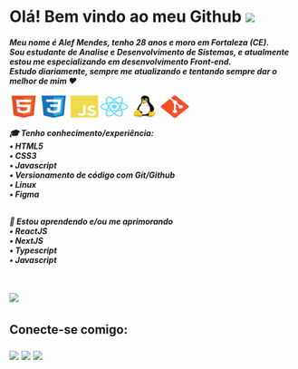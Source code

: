 <h1>
 Olá! Bem vindo ao meu Github
 <img src="https://media.giphy.com/media/hvRJCLFzcasrR4ia7z/giphy.gif" width="28">
</h1>



<h5>
 Meu nome é Alef Mendes, tenho 28 anos e moro em Fortaleza (CE).<br>
 Sou estudante de Analise e Desenvolvimento de Sistemas, e atualmente estou me especializando em desenvolvimento Front-end.<br> 
 Estudo diariamente, sempre me atualizando e tentando sempre dar o melhor de mim ❤️
<br>

 <br>
 
 <div align="left">
    <img align="center" alt="Alef-HTML" height="40" width="50" src="https://raw.githubusercontent.com/devicons/devicon/master/icons/html5/html5-original.svg">
    <img align="center" alt="Alef-CSS" height="40" width="50" src="https://raw.githubusercontent.com/devicons/devicon/master/icons/css3/css3-original.svg">
    <img align="center" alt="Alef-Js" height="40" width="50" src="https://raw.githubusercontent.com/devicons/devicon/master/icons/javascript/javascript-plain.svg">
    <img align="center" alt="Alef-React" height="40" width="50" src="https://raw.githubusercontent.com/devicons/devicon/master/icons/react/react-original.svg">
    <img align="center" alt="Alef-Linux" height="40" width="50" src="https://raw.githubusercontent.com/devicons/devicon/master/icons/linux/linux-original.svg">
    <img align="center" alt="Alef-Git" height="40" width="50" src="https://raw.githubusercontent.com/devicons/devicon/master/icons/git/git-original.svg"><br>
</div><br>
🎓 Tenho conhecimento/experiência:<br>
 • HTML5<br>
 • CSS3<br>
 • Javascript <br>
 • Versionamento de código com Git/Github<br>
 • Linux<br>
 • Figma<br><br>

🧠 Estou aprendendo e/ou me aprimorando <br>
 • ReactJS<br>
 • NextJS<br>
 • Typescript<br>
 • Javascript<br>
 </h5>

  <h1><img src="https://acegif.com/wp-content/uploads/cat-typing-1.gif">
 <h2>Conecte-se comigo:
  
  <a href="https://www.instagram.com/alefmends/" target="_blank"><img src="https://img.shields.io/badge/-Instagram-%23E4405F?style=for-the-badge&logo=instagram&logoColor=white" target="_blank"></a>
  <a href = "mailto:contatoalefmendes@gmail.com"><img src="https://img.shields.io/badge/-Gmail-%23333?style=for-the-badge&logo=gmail&logoColor=white" target="_blank"></a>
  <a href="https://www.linkedin.com/in/alef-mendes-596a088b/" target="_blank"><img src="https://img.shields.io/badge/-LinkedIn-%230077B5?style=for-the-badge&logo=linkedin&logoColor=white" target="_blank"></a><br>
 </h2>


 
 

 
 
